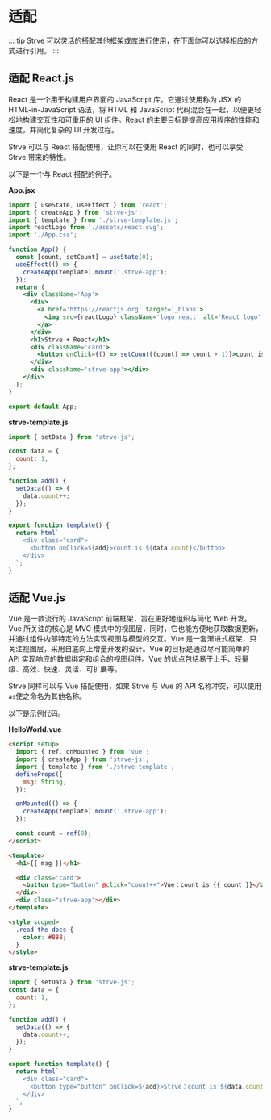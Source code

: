 # 适配

::: tip
Strve 可以灵活的搭配其他框架或库进行使用，在下面你可以选择相应的方式进行引用。
:::

## 适配 React.js

React 是一个用于构建用户界面的 JavaScript 库。它通过使用称为 JSX 的 HTML-in-JavaScript 语法，将 HTML 和 JavaScript 代码混合在一起，以便更轻松地构建交互性和可重用的 UI 组件。React 的主要目标是提高应用程序的性能和速度，并简化复杂的 UI 开发过程。

Strve 可以与 React 搭配使用，让你可以在使用 React 的同时，也可以享受 Strve 带来的特性。

以下是一个与 React 搭配的例子。

**App.jsx**

```jsx
import { useState, useEffect } from 'react';
import { createApp } from 'strve-js';
import { template } from './strve-template.js';
import reactLogo from './assets/react.svg';
import './App.css';

function App() {
  const [count, setCount] = useState(0);
  useEffect(() => {
    createApp(template).mount('.strve-app');
  });
  return (
    <div className='App'>
      <div>
        <a href='https://reactjs.org' target='_blank'>
          <img src={reactLogo} className='logo react' alt='React logo' />
        </a>
      </div>
      <h1>Strve + React</h1>
      <div className='card'>
        <button onClick={() => setCount((count) => count + 1)}>count is {count}</button>
      </div>
      <div className='strve-app'></div>
    </div>
  );
}

export default App;
```

**strve-template.js**

```js
import { setData } from 'strve-js';

const data = {
  count: 1,
};

function add() {
  setData(() => {
    data.count++;
  });
}

export function template() {
  return html`
    <div class="card">
      <button onClick=${add}>count is ${data.count}</button>
    </div>
  `;
}
```

## 适配 Vue.js

Vue 是一款流行的 JavaScript 前端框架，旨在更好地组织与简化 Web 开发。Vue 所关注的核心是 MVC 模式中的视图层，同时，它也能方便地获取数据更新，并通过组件内部特定的方法实现视图与模型的交互。Vue 是一套渐进式框架，只关注视图层，采用自底向上增量开发的设计。Vue 的目标是通过尽可能简单的 API 实现响应的数据绑定和组合的视图组件。Vue 的优点包括易于上手、轻量级、高效、快速、灵活、可扩展等。

Strve 同样可以与 Vue 搭配使用，如果 Strve 与 Vue 的 API 名称冲突，可以使用`as`使之命名为其他名称。

以下是示例代码。

**HelloWorld.vue**

```html
<script setup>
  import { ref, onMounted } from 'vue';
  import { createApp } from 'strve-js';
  import { template } from './strve-template';
  defineProps({
    msg: String,
  });

  onMounted(() => {
    createApp(template).mount('.strve-app');
  });

  const count = ref(0);
</script>

<template>
  <h1>{{ msg }}</h1>

  <div class="card">
    <button type="button" @click="count++">Vue：count is {{ count }}</button>
  </div>
  <div class="strve-app"></div>
</template>

<style scoped>
  .read-the-docs {
    color: #888;
  }
</style>
```

**strve-template.js**

```js
import { setData } from 'strve-js';
const data = {
  count: 1,
};

function add() {
  setData(() => {
    data.count++;
  });
}

export function template() {
  return html`
    <div class="card">
      <button type="button" onClick=${add}>Strve：count is ${data.count}</button>
    </div>
  `;
}
```
